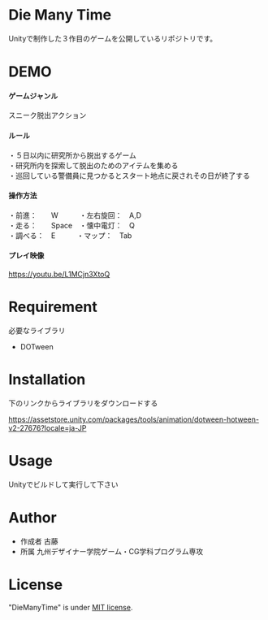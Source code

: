 # Die Many Time

Unityで制作した３作目のゲームを公開しているリポジトリです。

# DEMO

#### ゲームジャンル

スニーク脱出アクション

#### ルール

・５日以内に研究所から脱出するゲーム<br>
・研究所内を探索して脱出のためのアイテムを集める<br>
・巡回している警備員に見つかるとスタート地点に戻されその日が終了する

#### 操作方法

・前進：　　W　　　・左右旋回：　A,D<br>
・走る：　　Space　・懐中電灯：　Q<br>
・調べる：　E　　　・マップ：　Tab

#### プレイ映像

https://youtu.be/L1MCjn3XtoQ

# Requirement

必要なライブラリ

* DOTween

# Installation

下のリンクからライブラリをダウンロードする

https://assetstore.unity.com/packages/tools/animation/dotween-hotween-v2-27676?locale=ja-JP

# Usage

Unityでビルドして実行して下さい

# Author

* 作成者    古藤
* 所属      九州デザイナー学院ゲーム・CG学科プログラム専攻

# License

"DieManyTime" is under [MIT license](https://en.wikipedia.org/wiki/MIT_License).
